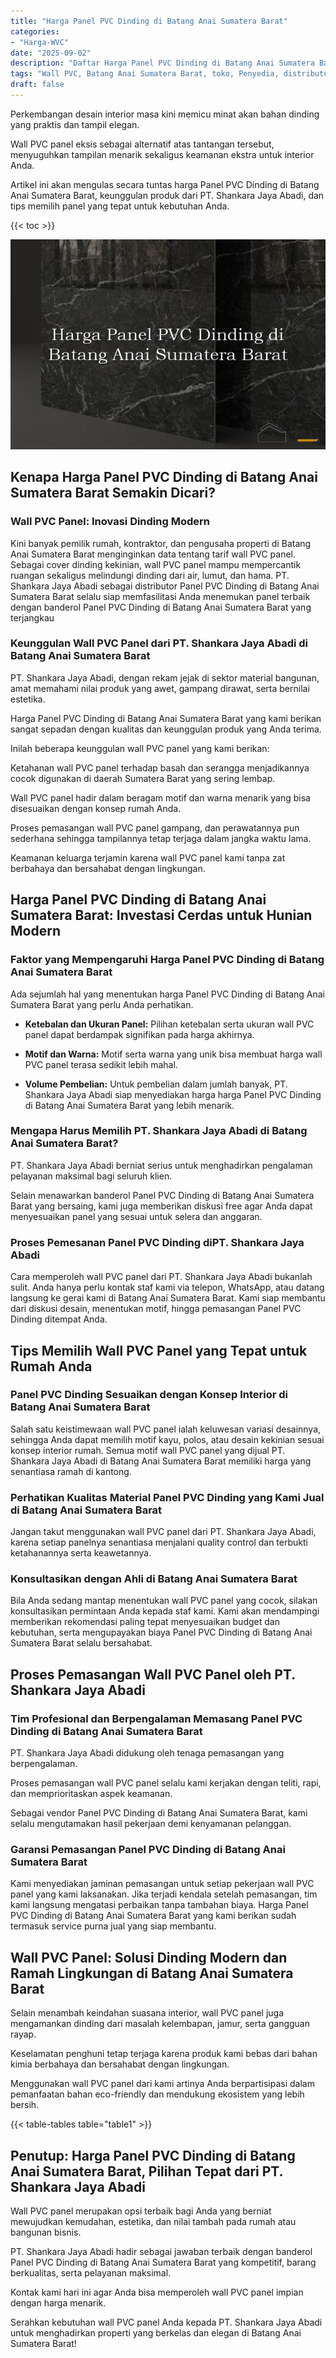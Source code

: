 ```yaml
---
title: "Harga Panel PVC Dinding di Batang Anai Sumatera Barat"
categories: 
- "Harga-WVC"
date: "2025-09-02"
description: "Daftar Harga Panel PVC Dinding di Batang Anai Sumatera Barat bagi rumah, office, serta toko. Produk terbaik, variasi motif, warna elegan, dengan jasa instalasi ditangani oleh teknisi berpengalaman serta jaminan resmi!|Jasa distribusi Panel PVC Dinding di Batang Anai Sumatera Barat bagi kebutuhan hunian, office, maupun ritel, beserta material berkualitas dan penempatan oleh tim ahli serta garansi resmi.|Pilihan Panel PVC Dinding di Batang Anai Sumatera Barat yang andal untuk rumah, kantor, serta ritel, dengan panel terbaik dan penempatan dikerjakan oleh teknisi berpengalaman serta garansi resmi.|Distribusi Panel PVC Dinding di Batang Anai Sumatera Barat bagi tempat tinggal, kantor, dan gerai, dengan produk terbaik dan pemasangan dikerjakan oleh tim ahli, dilengkapi dengan jaminan resmi.}"
tags: "Wall PVC, Batang Anai Sumatera Barat, toko, Penyedia, distributor"
draft: false
---
```


Perkembangan desain interior masa kini memicu minat akan bahan dinding yang praktis dan tampil elegan.

Wall PVC panel eksis sebagai alternatif atas tantangan tersebut, menyuguhkan tampilan menarik sekaligus keamanan ekstra untuk interior Anda.

Artikel ini akan mengulas secara tuntas harga Panel PVC Dinding di Batang Anai Sumatera Barat, keunggulan produk dari PT. Shankara Jaya Abadi, dan tips memilih panel yang tepat untuk kebutuhan Anda.

{{< toc >}}

![Harga Panel PVC Dinding di Batang Anai Sumatera Barat](/images/Harga-WVC/Harga-Panel-PVC-Dinding-di-Batang-Anai-Sumatera-Barat.png)


## Kenapa Harga Panel PVC Dinding di Batang Anai Sumatera Barat Semakin Dicari?

### Wall PVC Panel: Inovasi Dinding Modern

Kini banyak pemilik rumah, kontraktor, dan pengusaha properti di Batang Anai Sumatera Barat menginginkan data tentang tarif wall PVC panel. Sebagai cover dinding kekinian, wall PVC panel mampu mempercantik ruangan sekaligus melindungi dinding dari air, lumut, dan hama. PT. Shankara Jaya Abadi sebagai distributor Panel PVC Dinding di Batang Anai Sumatera Barat selalu siap memfasilitasi Anda menemukan panel terbaik dengan banderol Panel PVC Dinding di Batang Anai Sumatera Barat yang terjangkau

### Keunggulan Wall PVC Panel dari PT. Shankara Jaya Abadi di Batang Anai Sumatera Barat

PT. Shankara Jaya Abadi, dengan rekam jejak di sektor material bangunan, amat memahami nilai produk yang awet, gampang dirawat, serta bernilai estetika.

Harga Panel PVC Dinding di Batang Anai Sumatera Barat yang kami berikan sangat sepadan dengan kualitas dan keunggulan produk yang Anda terima.

Inilah beberapa keunggulan wall PVC panel yang kami berikan:

Ketahanan wall PVC panel terhadap basah dan serangga menjadikannya cocok digunakan di daerah Sumatera Barat yang sering lembap.

Wall PVC panel hadir dalam beragam motif dan warna menarik yang bisa disesuaikan dengan konsep rumah Anda.

Proses pemasangan wall PVC panel gampang, dan perawatannya pun sederhana sehingga tampilannya tetap terjaga dalam jangka waktu lama.

Keamanan keluarga terjamin karena wall PVC panel kami tanpa zat berbahaya dan bersahabat dengan lingkungan.

## Harga Panel PVC Dinding di Batang Anai Sumatera Barat: Investasi Cerdas untuk Hunian Modern

### Faktor yang Mempengaruhi Harga Panel PVC Dinding di Batang Anai Sumatera Barat

Ada sejumlah hal yang menentukan harga Panel PVC Dinding di Batang Anai Sumatera Barat yang perlu Anda perhatikan.

- **Ketebalan dan Ukuran Panel:** Pilihan ketebalan serta ukuran wall PVC panel dapat berdampak signifikan pada harga akhirnya.

- **Motif dan Warna:** Motif serta warna yang unik bisa membuat harga wall PVC panel terasa sedikit lebih mahal.

- **Volume Pembelian:** Untuk pembelian dalam jumlah banyak, PT. Shankara Jaya Abadi siap menyediakan harga harga Panel PVC Dinding di Batang Anai Sumatera Barat yang lebih menarik.

### Mengapa Harus Memilih PT. Shankara Jaya Abadi di Batang Anai Sumatera Barat?

PT. Shankara Jaya Abadi berniat serius untuk menghadirkan pengalaman pelayanan maksimal bagi seluruh klien.

Selain menawarkan banderol Panel PVC Dinding di Batang Anai Sumatera Barat yang bersaing, kami juga memberikan diskusi free agar Anda dapat menyesuaikan panel yang sesuai untuk selera dan anggaran.

### Proses Pemesanan Panel PVC Dinding diPT. Shankara Jaya Abadi

Cara memperoleh wall PVC panel dari PT. Shankara Jaya Abadi bukanlah sulit. Anda hanya perlu kontak staf kami via telepon, WhatsApp, atau datang langsung ke gerai kami di Batang Anai Sumatera Barat. Kami siap membantu dari diskusi desain, menentukan motif, hingga pemasangan Panel PVC Dinding ditempat Anda.

## Tips Memilih Wall PVC Panel yang Tepat untuk Rumah Anda

### Panel PVC Dinding Sesuaikan dengan Konsep Interior di Batang Anai Sumatera Barat

Salah satu keistimewaan wall PVC panel ialah keluwesan variasi desainnya, sehingga Anda dapat memilih motif kayu, polos, atau desain kekinian sesuai konsep interior rumah. Semua motif wall PVC panel yang dijual PT. Shankara Jaya Abadi di Batang Anai Sumatera Barat memiliki harga yang senantiasa ramah di kantong.

### Perhatikan Kualitas Material Panel PVC Dinding yang Kami Jual di Batang Anai Sumatera Barat

Jangan takut menggunakan wall PVC panel dari PT. Shankara Jaya Abadi, karena setiap panelnya senantiasa menjalani quality control dan terbukti ketahanannya serta keawetannya.

### Konsultasikan dengan Ahli di Batang Anai Sumatera Barat

Bila Anda sedang mantap menentukan wall PVC panel yang cocok, silakan konsultasikan permintaan Anda kepada staf kami. Kami akan mendampingi memberikan rekomendasi paling tepat menyesuaikan budget dan kebutuhan, serta mengupayakan biaya Panel PVC Dinding di Batang Anai Sumatera Barat selalu bersahabat.

## Proses Pemasangan Wall PVC Panel oleh PT. Shankara Jaya Abadi

### Tim Profesional dan Berpengalaman Memasang Panel PVC Dinding di Batang Anai Sumatera Barat

PT. Shankara Jaya Abadi didukung oleh tenaga pemasangan yang berpengalaman.

Proses pemasangan wall PVC panel selalu kami kerjakan dengan teliti, rapi, dan memprioritaskan aspek keamanan.

Sebagai vendor Panel PVC Dinding di Batang Anai Sumatera Barat, kami selalu mengutamakan hasil pekerjaan demi kenyamanan pelanggan.

### Garansi Pemasangan Panel PVC Dinding di Batang Anai Sumatera Barat

Kami menyediakan jaminan pemasangan untuk setiap pekerjaan wall PVC panel yang kami laksanakan. Jika terjadi kendala setelah pemasangan, tim kami langsung mengatasi perbaikan tanpa tambahan biaya. Harga Panel PVC Dinding di Batang Anai Sumatera Barat yang kami berikan sudah termasuk service purna jual yang siap membantu.

## Wall PVC Panel: Solusi Dinding Modern dan Ramah Lingkungan di Batang Anai Sumatera Barat

Selain menambah keindahan suasana interior, wall PVC panel juga mengamankan dinding dari masalah kelembapan, jamur, serta gangguan rayap.

Keselamatan penghuni tetap terjaga karena produk kami bebas dari bahan kimia berbahaya dan bersahabat dengan lingkungan.

Menggunakan wall PVC panel dari kami artinya Anda berpartisipasi dalam pemanfaatan bahan eco-friendly dan mendukung ekosistem yang lebih bersih.

{{< table-tables table="table1" >}}

## Penutup: Harga Panel PVC Dinding di Batang Anai Sumatera Barat, Pilihan Tepat dari PT. Shankara Jaya Abadi

Wall PVC panel merupakan opsi terbaik bagi Anda yang berniat mewujudkan kemudahan, estetika, dan nilai tambah pada rumah atau bangunan bisnis.

PT. Shankara Jaya Abadi hadir sebagai jawaban terbaik dengan banderol Panel PVC Dinding di Batang Anai Sumatera Barat yang kompetitif, barang berkualitas, serta pelayanan maksimal.

Kontak kami hari ini agar Anda bisa memperoleh wall PVC panel impian dengan harga menarik.

Serahkan kebutuhan wall PVC panel Anda kepada PT. Shankara Jaya Abadi untuk menghadirkan properti yang berkelas dan elegan di Batang Anai Sumatera Barat!